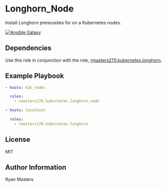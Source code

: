 # Longhorn_Node

Install Longhorn prereuisites for on a Kubernetes nodes.

[![Ansible Galaxy](https://img.shields.io/badge/ansible--galaxy-longhorn_node-blue.svg)](https://galaxy.ansible.com/ui/standalone/roles/rmasters270/longhorn_node)

## Dependencies

Use this role in conjunction with the role, [rmasters270.kubernetes.longhorn](https://galaxy.ansible.com/ui/standalone/roles/rmasters270/longhorn).

## Example Playbook

```yaml
- hosts: k3s_nodes

  roles:
    - rmasters270.kubernetes.longhorn_node

- hosts: localhost

  roles:
    - rmasters270.kubernetes.longhorn
```

## License

MIT

## Author Information

Ryan Masters
